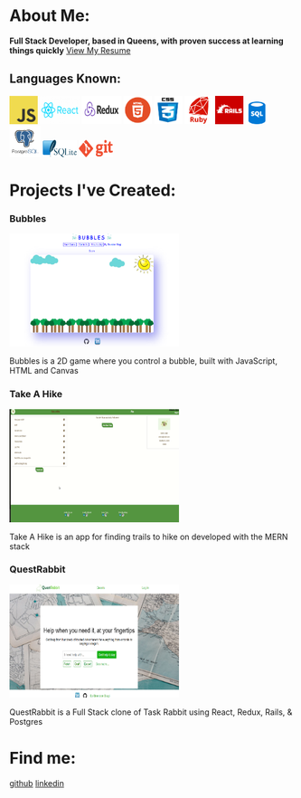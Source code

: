 <link rel="stylesheet" href="./style.css">
<link rel="icon" type="image/png" href="./images/icon.png"/>
<script src="./hover.js"></script>

# About Me:

**Full Stack Developer, based in Queens, with proven success at learning things quickly**
<a target="_blank" href="https://drive.google.com/file/d/1AsTQNu3M0gmi4ZkAlve4Ibas4-M9C8jm/view?usp=sharing">
View My Resume
</a>
## Languages Known:
<div id="code">
<img class="code" src="images/js.png" height="50" width="50">
<!-- <span id="codet">Java Script</span> -->
<img class="code" src="images/react.png" height="50" width="70" alt="React">
<!-- <span id="codet">React</span> -->
<img class="code" src="images/redux.png" height="50" width="70">
<!-- <span id="codet">Redux</span> -->
<img class="code" src="images/html.png" height="50" width="50">
<!-- <span id="codet">HTML</span> -->
<img class="code" src="images/css.png" height="50" width="50">
<!-- <span id="codet">CSS</span> -->
<img class="code" src="images/ruby.png" height="50" width="50">
<!-- <span id="codet">Ruby</span> -->
<img class="code" src="images/rails.png" height="50" width="50">
<!-- <span id="codet">Rails</span> -->
<img class="code2" src="images/sql.png" height="40" width="40">
<!-- <span id="codet">SQL</span> -->
<img class="code" src="images/post.png" height="55" width="55">
<!-- <span id="codet">Postgres SQL</span> -->
<img class="code2" src="images/lite.png" height="30" width="60">
<!-- <span id="codet">SQL Lite</span> -->
<img class="code2" src="images/git.png" height="30" width="60">
<!-- <span id="codet">Git</span> -->
</div>

# Projects I've Created:

<div class="projects">
<div class="display">
<h3>Bubbles</h3>
<a target="_blank" href="https://bman2386.github.io/Bubbles_JS_Project/"><img src="images/Bubbles.PNG" height="200" width="300"></a>
<p>Bubbles is a 2D game where you control a bubble, built with JavaScript, HTML and Canvas</p>
</div>

<div class="display">
<h3>Take A Hike</h3>
<a target="_blank" href="https://take-a-hike1.herokuapp.com/#/"><img src="images/hiking.gif" height="200" width="300"></a>
<p>Take A Hike is an app for finding trails to hike on developed with the MERN stack</p>
</div>

<div class="display">
<h3>QuestRabbit</h3>
<a target="_blank" href="https://quest-rabbit.herokuapp.com/#/"><img src="images/QuestRabbit.PNG" height="200" width="300"></a>
<p>QuestRabbit is a Full Stack clone of Task Rabbit using React, Redux, Rails, & Postgres</p>
</div>
</div>


# Find me:
[github](https://github.com/Bman2386)
[linkedin](https://www.linkedin.com/in/brendonbiagi/)
